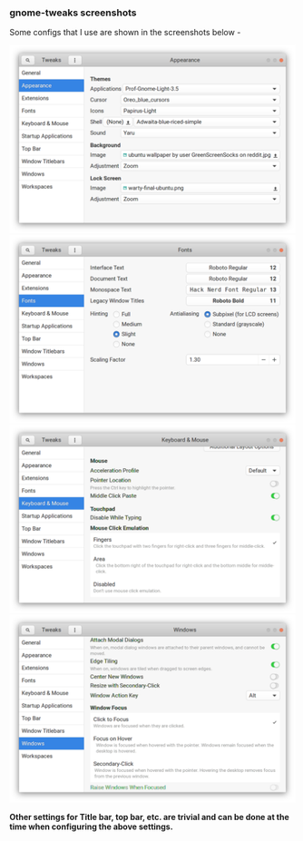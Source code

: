 ### gnome-tweaks screenshots 

Some configs that I use are shown in the screenshots below -

![appearance](appearance/gnome-tweaks%201.png)
![fonts](appearance/gnome-tweaks%202.png)
![keyboard and mouse](appearance/gnome-tweaks%203.png)
![windows](appearance/gnome-tweaks%204.png)

**Other settings for Title bar, top bar, etc. are trivial and can be done at the time when configuring the above settings.**
